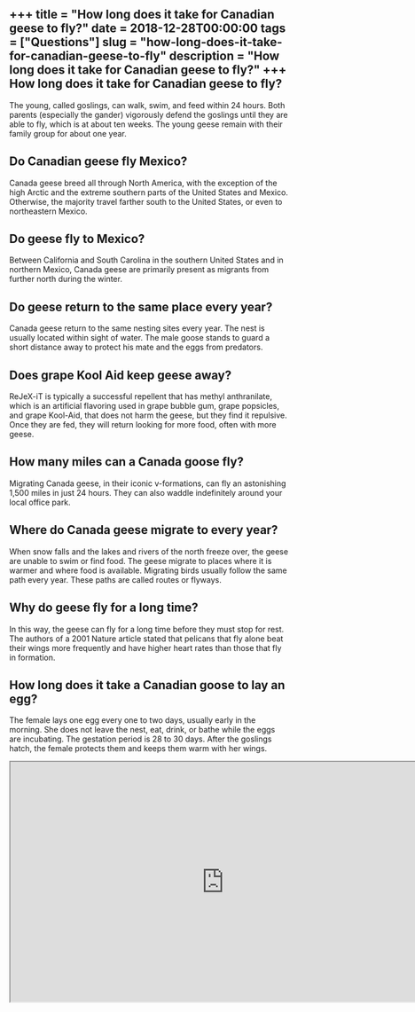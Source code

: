 +++
title = "How long does it take for Canadian geese to fly?"
date = 2018-12-28T00:00:00
tags = ["Questions"]
slug = "how-long-does-it-take-for-canadian-geese-to-fly"
description = "How long does it take for Canadian geese to fly?"
+++
How long does it take for Canadian geese to fly?
------------------------------------------------

The young, called goslings, can walk, swim, and feed within 24 hours. Both parents (especially the gander) vigorously defend the goslings until they are able to fly, which is at about ten weeks. The young geese remain with their family group for about one year.

Do Canadian geese fly Mexico?
-----------------------------

Canada geese breed all through North America, with the exception of the high Arctic and the extreme southern parts of the United States and Mexico. Otherwise, the majority travel farther south to the United States, or even to northeastern Mexico.

Do geese fly to Mexico?
-----------------------

Between California and South Carolina in the southern United States and in northern Mexico, Canada geese are primarily present as migrants from further north during the winter.

Do geese return to the same place every year?
---------------------------------------------

Canada geese return to the same nesting sites every year. The nest is usually located within sight of water. The male goose stands to guard a short distance away to protect his mate and the eggs from predators.

Does grape Kool Aid keep geese away?
------------------------------------

ReJeX-iT is typically a successful repellent that has methyl anthranilate, which is an artificial flavoring used in grape bubble gum, grape popsicles, and grape Kool-Aid, that does not harm the geese, but they find it repulsive. Once they are fed, they will return looking for more food, often with more geese.

How many miles can a Canada goose fly?
--------------------------------------

Migrating Canada geese, in their iconic v-formations, can fly an astonishing 1,500 miles in just 24 hours. They can also waddle indefinitely around your local office park.

Where do Canada geese migrate to every year?
--------------------------------------------

When snow falls and the lakes and rivers of the north freeze over, the geese are unable to swim or find food. The geese migrate to places where it is warmer and where food is available. Migrating birds usually follow the same path every year. These paths are called routes or flyways.

Why do geese fly for a long time?
---------------------------------

In this way, the geese can fly for a long time before they must stop for rest. The authors of a 2001 Nature article stated that pelicans that fly alone beat their wings more frequently and have higher heart rates than those that fly in formation.

How long does it take a Canadian goose to lay an egg?
-----------------------------------------------------

The female lays one egg every one to two days, usually early in the morning. She does not leave the nest, eat, drink, or bathe while the eggs are incubating. The gestation period is 28 to 30 days. After the goslings hatch, the female protects them and keeps them warm with her wings.

<iframe allow="accelerometer; autoplay; clipboard-write; encrypted-media; gyroscope; picture-in-picture" allowfullscreen="" class="__youtube_prefs__  epyt-is-override  no-lazyload" data-no-lazy="1" data-origheight="433" data-origwidth="770" data-skipgform_ajax_framebjll="" height="433" id="_ytid_63067" loading="lazy" src="https://www.youtube.com/embed/xW3aPb_8obg?enablejsapi=1&autoplay=0&cc_load_policy=0&cc_lang_pref=&iv_load_policy=1&loop=0&modestbranding=0&rel=1&fs=1&playsinline=0&autohide=2&theme=dark&color=red&controls=1&" title="YouTube player" width="770"></iframe>